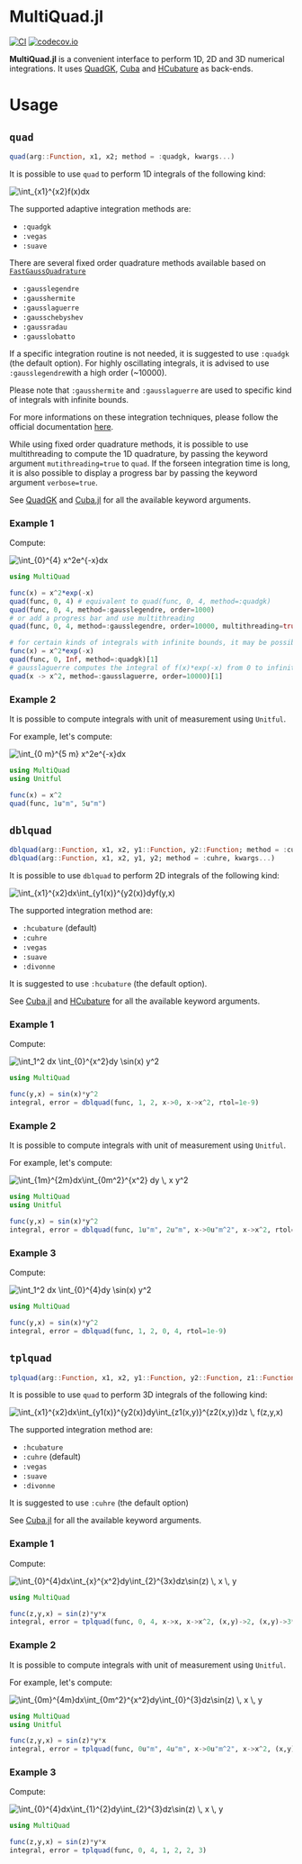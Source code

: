 # MultiQuad.jl

[![CI](https://github.com/aurelio-amerio/MultiQuad.jl/actions/workflows/CI.yml/badge.svg?branch=master)](https://github.com/aurelio-amerio/MultiQuad.jl/actions/workflows/CI.yml)
[![codecov.io](https://codecov.io/github/aurelio-amerio/MultiQuad.jl/coverage.svg?branch=master)](https://codecov.io/github/aurelio-amerio/MultiQuad.jl?branch=master)

**MultiQuad.jl** is a convenient interface to perform 1D, 2D and 3D numerical integrations.
It uses [QuadGK](https://github.com/JuliaMath/QuadGK.jl), [Cuba](https://github.com/giordano/Cuba.jl) and [HCubature](https://github.com/stevengj/HCubature.jl) as back-ends.

# Usage

## `quad`

```julia
quad(arg::Function, x1, x2; method = :quadgk, kwargs...)
```

It is possible to use `quad` to perform 1D integrals of the following kind:

<img src="https://latex.codecogs.com/png.latex?\dpi{150}&space;\int_{x1}^{x2}f(x)dx" title="\int_{x1}^{x2}f(x)dx" />

The supported adaptive integration methods are:

- `:quadgk`
- `:vegas`
- `:suave`

There are several fixed order quadrature methods available based on [`FastGaussQuadrature`](https://github.com/JuliaApproximation/FastGaussQuadrature.jl)

- `:gausslegendre` 
- `:gausshermite` 
- `:gausslaguerre` 
- `:gausschebyshev` 
- `:gaussradau` 
- `:gausslobatto`

If a specific integration routine is not needed, it is suggested to use `:quadgk` (the default option).
For highly oscillating integrals, it is advised to use `:gausslegendre`with a high order (~10000).

Please note that `:gausshermite` and `:gausslaguerre` are used to specific kind of integrals with infinite bounds.

For more informations on these integration techniques, please follow the official documentation [here](https://juliaapproximation.github.io/FastGaussQuadrature.jl/stable/gaussquadrature/).

While using fixed order quadrature methods, it is possible to use multithreading to compute the 1D quadrature, by passing the keyword argument `mutithreading=true` to `quad`. If the forseen integration time is long, it is also possible to display a progress bar by passing the keyword argument `verbose=true`.

See [QuadGK](https://github.com/JuliaMath/QuadGK.jl) and [Cuba.jl](https://giordano.github.io/Cuba.jl/stable/) for all the available keyword arguments.

### Example 1

Compute:

<img src="https://latex.codecogs.com/png.latex?\dpi{150}&space;\int_{0}^{4}&space;x^2e^{-x}dx" title="\int_{0}^{4} x^2e^{-x}dx" />

```julia
using MultiQuad

func(x) = x^2*exp(-x)
quad(func, 0, 4) # equivalent to quad(func, 0, 4, method=:quadgk)
quad(func, 0, 4, method=:gausslegendre, order=1000)
# or add a progress bar and use multithreading
quad(func, 0, 4, method=:gausslegendre, order=10000, multithreading=true, verbose=true)

# for certain kinds of integrals with infinite bounds, it may be possible to use a specific integration routine
func(x) = x^2*exp(-x)
quad(func, 0, Inf, method=:quadgk)[1]
# gausslaguerre computes the integral of f(x)*exp(-x) from 0 to infinity
quad(x -> x^2, method=:gausslaguerre, order=10000)[1] 
```

### Example 2

It is possible to compute integrals with unit of measurement using `Unitful`. 

For example, let's compute:

<img src="https://latex.codecogs.com/png.latex?\dpi{150}&space;\int_{0&space;m}^{5&space;m}&space;x^2e^{-x}dx" title="\int_{0 m}^{5 m} x^2e^{-x}dx" />

```julia
using MultiQuad
using Unitful

func(x) = x^2
quad(func, 1u"m", 5u"m")
```

## `dblquad`

```julia
dblquad(arg::Function, x1, x2, y1::Function, y2::Function; method = :cuhre, kwargs...)
dblquad(arg::Function, x1, x2, y1, y2; method = :cuhre, kwargs...)
```

It is possible to use `dblquad` to perform 2D integrals of the following kind:

<img src="https://latex.codecogs.com/png.latex?\dpi{150}&space;\int_{x1}^{x2}dx\int_{y1(x)}^{y2(x)}dyf(y,x)" title="\int_{x1}^{x2}dx\int_{y1(x)}^{y2(x)}dyf(y,x)" />

The supported integration method are:

- `:hcubature` (default)
- `:cuhre` 
- `:vegas`
- `:suave`
- `:divonne`

It is suggested to use `:hcubature` (the default option).

See [Cuba.jl](https://giordano.github.io/Cuba.jl/stable/) and [HCubature](https://github.com/stevengj/HCubature.jl) for all the available keyword arguments.

### Example 1

Compute:

<img src="https://latex.codecogs.com/png.latex?\dpi{150}&space;\int_1^2&space;dx&space;\int_{0}^{x^2}dy&space;\sin(x)&space;y^2" title="\int_1^2 dx \int_{0}^{x^2}dy \sin(x) y^2" />

```julia
using MultiQuad

func(y,x) = sin(x)*y^2
integral, error = dblquad(func, 1, 2, x->0, x->x^2, rtol=1e-9)
```

### Example 2 

It is possible to compute integrals with unit of measurement using `Unitful`. 

For example, let's compute:

<img src="https://latex.codecogs.com/png.latex?\dpi{150}&space;\int_{1m}^{2m}dx\int_{0m^2}^{x^2}&space;dy&space;\,&space;x&space;y^2" title="\int_{1m}^{2m}dx\int_{0m^2}^{x^2} dy \, x y^2" />

```julia
using MultiQuad
using Unitful

func(y,x) = sin(x)*y^2
integral, error = dblquad(func, 1u"m", 2u"m", x->0u"m^2", x->x^2, rtol=1e-9)
```

### Example 3

Compute:

<img src="https://latex.codecogs.com/png.latex?\dpi{150}&space;\int_1^2&space;dx&space;\int_{0}^{4}dy&space;\sin(x)&space;y^2" title="\int_1^2 dx \int_{0}^{4}dy \sin(x) y^2" />

```julia
using MultiQuad

func(y,x) = sin(x)*y^2
integral, error = dblquad(func, 1, 2, 0, 4, rtol=1e-9)
```

## `tplquad`

```julia
tplquad(arg::Function, x1, x2, y1::Function, y2::Function, z1::Function, z2::Function; method = :cuhre, kwargs...)
```

It is possible to use `quad` to perform 3D integrals of the following kind:

<img src="https://latex.codecogs.com/png.latex?\dpi{150}&space;\int_{x1}^{x2}dx\int_{y1(x)}^{y2(x)}dy\int_{z1(x,y)}^{z2(x,y)}dz&space;\,&space;f(z,y,x)" title="\int_{x1}^{x2}dx\int_{y1(x)}^{y2(x)}dy\int_{z1(x,y)}^{z2(x,y)}dz \, f(z,y,x)" />

The supported integration method are:
- `:hcubature`
- `:cuhre` (default)
- `:vegas`
- `:suave`
- `:divonne`

It is suggested to use `:cuhre` (the default option)

See [Cuba.jl](https://giordano.github.io/Cuba.jl/stable/) for all the available keyword arguments.

### Example 1

Compute:

<img src="https://latex.codecogs.com/png.latex?\dpi{150}&space;\int_{0}^{4}dx\int_{x}^{x^2}dy\int_{2}^{3x}dz\sin(z)&space;\,&space;x&space;\,&space;y" title="\int_{0}^{4}dx\int_{x}^{x^2}dy\int_{2}^{3x}dz\sin(z) \, x \, y" />

```julia
using MultiQuad

func(z,y,x) = sin(z)*y*x
integral, error = tplquad(func, 0, 4, x->x, x->x^2, (x,y)->2, (x,y)->3*x)
```

### Example 2

It is possible to compute integrals with unit of measurement using `Unitful`. 

For example, let's compute:

<img src="https://latex.codecogs.com/png.latex?\dpi{150}&space;\int_{0m}^{4m}dx\int_{0m^2}^{x^2}dy\int_{0}^{3}dz\sin(z)&space;\,&space;x&space;\,&space;y" title="\int_{0m}^{4m}dx\int_{0m^2}^{x^2}dy\int_{0}^{3}dz\sin(z) \, x \, y" />

```julia
using MultiQuad
using Unitful

func(z,y,x) = sin(z)*y*x
integral, error = tplquad(func, 0u"m", 4u"m", x->0u"m^2", x->x^2, (x,y)->0, (x,y)->3)
```

### Example 3

Compute:

<img src="https://latex.codecogs.com/png.latex?\dpi{150}&space;\int_{0}^{4}dx\int_{x}^{2}dy\int_{2}^{3}dz\sin(z)&space;\,&space;x&space;\,&space;y" title="\int_{0}^{4}dx\int_{1}^{2}dy\int_{2}^{3}dz\sin(z) \, x \, y" />

```julia
using MultiQuad

func(z,y,x) = sin(z)*y*x
integral, error = tplquad(func, 0, 4, 1, 2, 2, 3)
```
